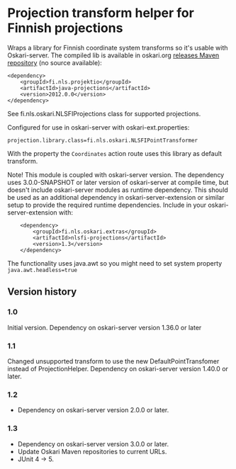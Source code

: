 # Projection transform helper for Finnish projections

Wraps a library for Finnish coordinate system transforms so it's usable with Oskari-server.
The compiled lib is available in
 oskari.org [releases Maven repository](http://oskari.org/nexus/content/repositories/releases) (no source available):

    <dependency>
        <groupId>fi.nls.projektio</groupId>
        <artifactId>java-projections</artifactId>
        <version>2012.0.0</version>
    </dependency>

See fi.nls.oskari.NLSFIProjections class for supported projections.

Configured for use in oskari-server with oskari-ext.properties:

    projection.library.class=fi.nls.oskari.NLSFIPointTransformer

With the property the `Coordinates` action route uses this library as default transform.

Note! This module is coupled with oskari-server version. The dependency uses 3.0.0-SNAPSHOT or later version of oskari-server
 at compile time, but doesn't include oskari-server modules as runtime dependency. This should be used as an additional dependency in
  oskari-server-extension or similar setup to provide the required runtime dependencies. Include in your oskari-server-extension with:

        <dependency>
            <groupId>fi.nls.oskari.extras</groupId>
            <artifactId>nlsfi-projections</artifactId>
            <version>1.3</version>
        </dependency>

The functionality uses java.awt so you might need to set system property `java.awt.headless=true`

## Version history

### 1.0

Initial version.
Dependency on oskari-server version 1.36.0 or later

### 1.1
 
Changed unsupported transform to use the new DefaultPointTransfomer instead of ProjectionHelper.
Dependency on oskari-server version 1.40.0 or later.

### 1.2
 
- Dependency on oskari-server version 2.0.0 or later.

### 1.3
 
- Dependency on oskari-server version 3.0.0 or later.
- Update Oskari Maven repositories to current URLs.
- JUnit 4 -> 5.
